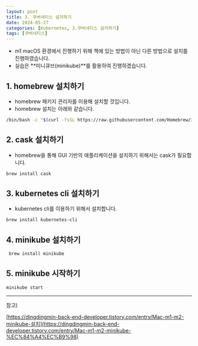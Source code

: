 ```yaml
---
layout: post
title: 3. 쿠버네티스 설치하기
date: 2024-05-27
categories: [Kubernetes, 3.쿠버네티스 설치하기]
tags: [쿠버네티스]
---
```


- m1 macOS 환경에서 진행하기 위해 책에 있는 방법이 아닌 다른 방법으로 설치를 진행하였습니다.
- 실습은 **미니큐브(minikube)**를 활용하여 진행하겠습니다.

## 1. homebrew 설치하기

- homebrew 패키지 관리자를 이용해 설치할 것입니다.
- homebrew 설치는 아래와 같습니다.

```bash
/bin/bash -c "$(curl -fsSL https://raw.githubusercontent.com/Homebrew/install/HEAD/install.sh)"
```

## 2. cask 설치하기

- homebrew을 통해 GUI 기반의 애플리케이션을 설치하기 위해서는 cask가 필요합니다.

```bash
brew install cask
```

## 3. kubernetes cli 설치하기

- kubernetes cli를 이용하기 위해서 설치합니다.

```bash
brew install kubernetes-cli
```

## 4. minikube 설치하기

```bash
 brew install minikube
```

## 5. minikube 시작하기

```bash
minikube start
```

---

참고)

[https://dingdingmin-back-end-developer.tistory.com/entry/Mac-m1-m2-minikube-설치](https://dingdingmin-back-end-developer.tistory.com/entry/Mac-m1-m2-minikube-%EC%84%A4%EC%B9%98)